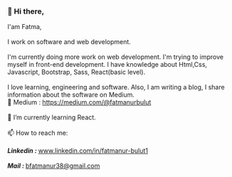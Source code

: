 ### 👋 Hi there,
I'am Fatma,
<br/><br/>
I work on software and web development.
<br/><br/>
I'm currently doing more work on web development. I'm trying to improve myself in front-end development. I have knowledge about Html,Css, Javascript, Bootstrap, Sass, React(basic level).
<br/><br/>
I love learning, engineering and software. Also, I am writing a blog, I share information about the software on Medium.
<br/>
💬 Medium : https://medium.com/@fatmanurbulut
<br/><br/>
🌱 I’m currently learning React.
<br/><br/>
📫 How to reach me: 
<br/><br/>
<b><em>Linkedin : </em></b>www.linkedin.com/in/fatmanur-bulut1
<br/><br/>
<b><em>Mail : </em></b> bfatmanur38@gmail.com
<!--
**fatmanur1blt/fatmanur1blt** is a ✨ _special_ ✨ repository because its `README.md` (this file) appears on your GitHub profile.

Here are some ideas to get you started:

- 🔭 I’m currently working on releted to renawable energy company
- 🌱 I’m currently learning ...
- 👯 I’m looking to collaborate on ...
- 🤔 I’m looking for help with ...
- 💬 Ask me about ...
- 📫 How to reach me: ...
- 😄 Pronouns: ...
- ⚡ Fun fact: ...
-->
